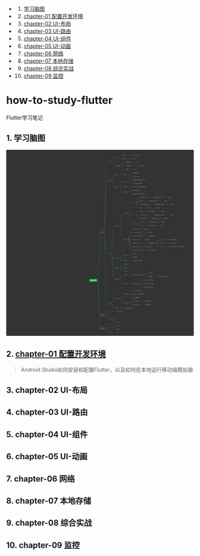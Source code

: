 <!-- vscode-markdown-toc -->
* 1. [学习脑图](#)
* 2. [chapter-01 配置开发环境](#chapter-01chapter-01how-to-setup-dev.md)
* 3. [chapter-02 UI-布局](#chapter-02UI-)
* 4. [chapter-03 UI-路由](#chapter-03UI-)
* 5. [chapter-04 UI-组件](#chapter-04UI-)
* 6. [chapter-05 UI-动画](#chapter-05UI-)
* 7. [chapter-06 网络](#chapter-06)
* 8. [chapter-07 本地存储](#chapter-07)
* 9. [chapter-08 综合实战](#chapter-08)
* 10. [chapter-09 监控](#chapter-09)

<!-- vscode-markdown-toc-config
	numbering=true
	autoSave=true
	/vscode-markdown-toc-config -->
<!-- /vscode-markdown-toc -->

# how-to-study-flutter
Flutter学习笔记

##  1. <a name=''></a>学习脑图

![](flutter.png)

##  2. <a name='chapter-01chapter-01how-to-setup-dev.md'></a>[chapter-01 配置开发环境](chapter-01/how-to-setup-dev.md)
> Android Studio如何安装和配置Flutter，以及如何在本地运行移动端模拟器

##  3. <a name='chapter-02UI-'></a>chapter-02 UI-布局

##  4. <a name='chapter-03UI-'></a>chapter-03 UI-路由

##  5. <a name='chapter-04UI-'></a>chapter-04 UI-组件

##  6. <a name='chapter-05UI-'></a>chapter-05 UI-动画

##  7. <a name='chapter-06'></a>chapter-06 网络

##  8. <a name='chapter-07'></a>chapter-07 本地存储

##  9. <a name='chapter-08'></a>chapter-08 综合实战

##  10. <a name='chapter-09'></a>chapter-09 监控